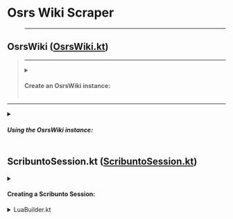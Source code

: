 # Osrs Wiki Scraper

>___
## OsrsWiki ([OsrsWiki.kt][OsrsWiki.kt Link])
>---
><details><summary>
>
>#### Create an OsrsWiki instance:
></summary>
>
>```kotlin
>   val wiki = OsrsWiki.builder()
>                 .withCookieManager( CookieManager() )
>                 .withProxy( Proxy() )                
>                 .withUserAgent( "Custom User Agent" )    
>                 .withScribuntoSessionCount(10)    
>                 .build() 
>```
>
> - Optionally set a custom cookie manager.
>   - `.withCookieManager( CookieManager() )`
> - Optionally set a custom proxy.
>   - `.withProxy( Proxy() )`
> - Optionally set a custom user agent.
>   - `.withUserAgent( "Custom User Agent" )`
> - Optionally set the default number of Scribunto sessions used for bulk Scribunto requests.
>   - `.withScribuntoSessionCount( 10 )`


</details>

---

<details><summary><h5>Using the OsrsWiki instance:</h5></summary>

   - Get a page title by Item ID:
     - ```wiki.getPageTitleFromId( 995 )``` &#10145; "Coins"

   - Get page titles from Item IDs:
     - ```wiki.getPageTitlesFromIds(11832, 11834, 11836)``` &#10145; `["Bandos chestplate", "Bandos tassets", "Bandos boots"]`
      

</details>



## ScribuntoSession.kt ([ScribuntoSession.kt][ScribuntoSession.kt Link])

<details><summary>

#### Creating a Scribunto Session:
</summary>
   <p>
   
   ```kotlin
   val session = wiki.createScribuntoSession {
       withoutDefaultCode()                
       withWikiModule("ModuleName")        
       withCode("print('Hello World')")    
       withCode {                                       
           /* Use the Lua Builder */  
       }
   }
   ```

   - Optionally disable the default code included in the session, you can add your own code with the `withCode` function.
     - ```.withoutDefaultCode()```
   - Optionally set the module the session will use, by default this is `"Var"`.
     - ```.withWikiModule("ModuleName")```
   - Optionally add code to the session.
     - ```.withCode("print('Hello World')")```
   - Optionally add code to the session.
     - ```.withCode { /* Use the Lua Builder */ }```

     #### Using a Scribunto Session:

     ```kotlin
   
     ```

</p>
</details>

<details><summary>LuaBuilder.kt</summary>


a

</details>


















[OsrsWiki.kt Link]: https://github.com/IvanEOD/osrs-wiki-scraper/blob/master/src/main/kotlin/scripts/wikiscraper/OsrsWiki.kt
[ScribuntoSession.kt Link]: https://github.com/IvanEOD/osrs-wiki-scraper/blob/master/src/main/kotlin/scripts/wikiscraper/lua/ScribuntoSession.kt
[LuaBuilder.kt Link]: https://github.com/IvanEOD/osrs-wiki-scraper/blob/master/src/main/kotlin/scripts/wikiscraper/lua/LuaBuilder.kt
[DropDetails.kt Link]: https://github.com/IvanEOD/osrs-wiki-scraper/blob/master/src/main/kotlin/scripts/wikiscraper/classes/DropDetails.kt
[EquipmentItemInfo.kt Link]: https://github.com/IvanEOD/osrs-wiki-scraper/blob/master/src/main/kotlin/scripts/wikiscraper/classes/EquipmentItemInfo.kt
[ItemBuyLimits.kt Link]: https://github.com/IvanEOD/osrs-wiki-scraper/blob/master/src/main/kotlin/scripts/wikiscraper/classes/ItemBuyLimits.kt
[ItemDetails.kt Link]: https://github.com/IvanEOD/osrs-wiki-scraper/blob/master/src/main/kotlin/scripts/wikiscraper/classes/ItemDetails.kt
[LocationDetails.kt Link]: https://github.com/IvanEOD/osrs-wiki-scraper/blob/master/src/main/kotlin/scripts/wikiscraper/classes/LocationDetails.kt
[QuestRequirement.kt Link]: https://github.com/IvanEOD/osrs-wiki-scraper/blob/master/src/main/kotlin/scripts/wikiscraper/classes/QuestRequirement.kt
[VarbitDetails.kt Link]: https://github.com/IvanEOD/osrs-wiki-scraper/blob/master/src/main/kotlin/scripts/wikiscraper/classes/VarbitDetails.kt
[WikiExchangeData.kt Link]: https://github.com/IvanEOD/osrs-wiki-scraper/blob/master/src/main/kotlin/scripts/wikiscraper/classes/WikiExchangeData.kt
[WikiItemPrice.kt Link]: https://github.com/IvanEOD/osrs-wiki-scraper/blob/master/src/main/kotlin/scripts/wikiscraper/classes/WikiItemPrice.kt
